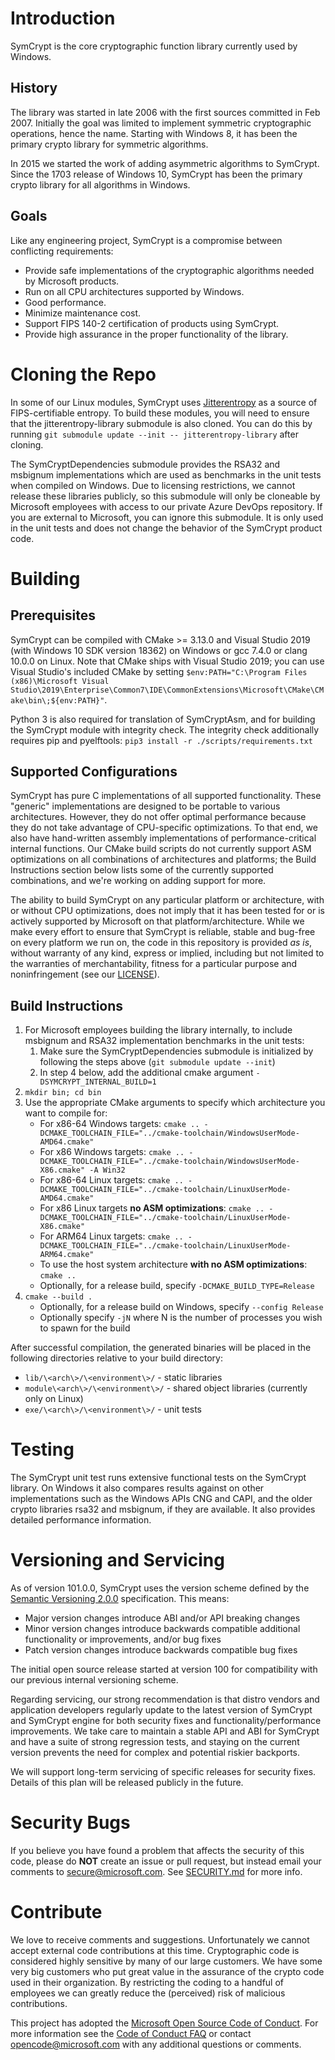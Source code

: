 # Introduction
SymCrypt is the core cryptographic function library currently used by Windows.

## History
The library was started in late 2006 with the first sources committed in Feb 2007.
Initially the goal was limited to implement symmetric cryptographic operations, hence the name.
Starting with Windows 8, it has been the primary crypto library for symmetric algorithms.

In 2015 we started the work of adding asymmetric algorithms to SymCrypt. Since the 1703 release of Windows 10,
SymCrypt has been the primary crypto library for all algorithms in Windows.

## Goals
Like any engineering project, SymCrypt is a compromise between conflicting requirements:
- Provide safe implementations of the cryptographic algorithms needed by Microsoft products.
- Run on all CPU architectures supported by Windows.
- Good performance.
- Minimize maintenance cost.
- Support FIPS 140-2 certification of products using SymCrypt.
- Provide high assurance in the proper functionality of the library.

# Cloning the Repo
In some of our Linux modules, SymCrypt uses [Jitterentropy](https://github.com/smuellerDD/jitterentropy-library)
as a source of FIPS-certifiable entropy. To build these modules, you will need to ensure that the
jitterentropy-library submodule is also cloned. You can do this by running
`git submodule update --init -- jitterentropy-library` after cloning.

The SymCryptDependencies submodule provides the RSA32 and msbignum implementations which are used as benchmarks
in the unit tests when compiled on Windows. Due to licensing restrictions, we cannot release these libraries
publicly, so this submodule will only be cloneable by Microsoft employees with access to our private
Azure DevOps repository. If you are external to Microsoft, you can ignore this submodule. It is only used in
the unit tests and does not change the behavior of the SymCrypt product code.

# Building
## Prerequisites
SymCrypt can be compiled with CMake >= 3.13.0 and Visual Studio 2019 (with Windows 10 SDK version 18362) on Windows
or gcc 7.4.0 or clang 10.0.0 on Linux. Note that CMake ships with Visual Studio 2019; you can use Visual Studio's
included CMake by setting `$env:PATH="C:\Program Files (x86)\Microsoft Visual Studio\2019\Enterprise\Common7\IDE\CommonExtensions\Microsoft\CMake\CMake\bin\;${env:PATH}"`.

Python 3 is also required for translation of SymCryptAsm, and for building the SymCrypt module with integrity check.
The integrity check additionally requires pip and pyelftools: `pip3 install -r ./scripts/requirements.txt`

## Supported Configurations
SymCrypt has pure C implementations of all supported functionality. These "generic" implementations are designed to
be portable to various architectures. However, they do not offer optimal performance because they do not take
advantage of CPU-specific optimizations. To that end, we also have hand-written assembly implementations of
performance-critical internal functions. Our CMake build scripts do not currently support ASM optimizations on all
combinations of architectures and platforms; the Build Instructions section below lists some of the currently supported
combinations, and we're working on adding support for more.

The ability to build SymCrypt on any particular platform or architecture, with or without CPU optimizations, does not
imply that it has been tested for or is actively supported by Microsoft on that platform/architecture. While we make
every effort to ensure that SymCrypt is reliable, stable and bug-free on every platform we run on, the code in this
repository is provided *as is*, without warranty of any kind, express or implied, including but not limited to the
warranties of merchantability, fitness for a particular purpose and noninfringement (see our [LICENSE](./LICENSE)).

## Build Instructions
1. For Microsoft employees building the library internally, to include msbignum and RSA32 implementation benchmarks in the unit tests:
    1. Make sure the SymCryptDependencies submodule is initialized by following the steps above (`git submodule update --init`)
    1. In step 4 below, add the additional cmake argument `-DSYMCRYPT_INTERNAL_BUILD=1`
1. `mkdir bin; cd bin`
1. Use the appropriate CMake arguments to specify which architecture you want to compile for:
    * For x86-64 Windows targets: `cmake .. -DCMAKE_TOOLCHAIN_FILE="../cmake-toolchain/WindowsUserMode-AMD64.cmake"`
    * For x86 Windows targets: `cmake .. -DCMAKE_TOOLCHAIN_FILE="../cmake-toolchain/WindowsUserMode-X86.cmake" -A Win32`
    * For x86-64 Linux targets: `cmake .. -DCMAKE_TOOLCHAIN_FILE="../cmake-toolchain/LinuxUserMode-AMD64.cmake"`
    * For x86 Linux targets **no ASM optimizations**: `cmake .. -DCMAKE_TOOLCHAIN_FILE="../cmake-toolchain/LinuxUserMode-X86.cmake"`
    * For ARM64 Linux targets: `cmake .. -DCMAKE_TOOLCHAIN_FILE="../cmake-toolchain/LinuxUserMode-ARM64.cmake"`
    * To use the host system architecture **with no ASM optimizations**: `cmake ..`
    * Optionally, for a release build, specify `-DCMAKE_BUILD_TYPE=Release`
1. `cmake --build .`
    * Optionally, for a release build on Windows, specify `--config Release`
    * Optionally specify `-jN` where N is the number of processes you wish to spawn for the build

After successful compilation, the generated binaries will be placed in the following directories relative
to your build directory:
* `lib/\<arch\>/\<environment\>/` - static libraries
* `module\<arch\>/\<environment\>/` - shared object libraries (currently only on Linux)
* `exe/\<arch\>/\<environment\>/` - unit tests

# Testing
The SymCrypt unit test runs extensive functional tests on the SymCrypt library. On Windows it also compares results
against on other implementations such as the Windows APIs CNG and CAPI, and the older crypto libraries rsa32 and
msbignum, if they are available. It also provides detailed performance information.

# Versioning and Servicing
As of version 101.0.0, SymCrypt uses the version scheme defined by the
[Semantic Versioning 2.0.0](https://semver.org/spec/v2.0.0.html) specification. This means:

- Major version changes introduce ABI and/or API breaking changes
- Minor version changes introduce backwards compatible additional functionality or improvements, and/or bug fixes
- Patch version changes introduce backwards compatible bug fixes

The initial open source release started at version 100 for compatibility with our previous
internal versioning scheme.

Regarding servicing, our strong recommendation is that distro vendors and application developers regularly
update to the latest version of SymCrypt and SymCrypt engine for both security fixes and 
functionality/performance improvements. We take care to maintain a stable API and ABI for SymCrypt and have
a suite of strong regression tests, and staying on the current version prevents the need for complex
and potential riskier backports.

We will support long-term servicing of specific releases for security fixes. Details of this plan will be
released publicly in the future.

# Security Bugs
If you believe you have found a problem that affects the security of this code, please do **NOT** create an issue
or pull request, but instead email your comments to secure@microsoft.com. See [SECURITY.md](SECURITY.md) for more info.

# Contribute
We love to receive comments and suggestions. Unfortunately we cannot accept external code contributions at this time.
Cryptographic code is considered highly sensitive by many of our large customers.
We have some very big customers who put great value in the assurance of the crypto code used in their organization.
By restricting the coding to a handful of employees we can greatly reduce the (perceived) risk of malicious contributions.

This project has adopted the [Microsoft Open Source Code of Conduct](https://opensource.microsoft.com/codeofconduct/).
For more information see the [Code of Conduct FAQ](https://opensource.microsoft.com/codeofconduct/faq/) or
contact [opencode@microsoft.com](mailto:opencode@microsoft.com) with any additional questions or comments.


